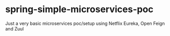 # spring-simple-microservices-poc
Just a very basic microservices poc/setup using Netflix Eureka, Open Feign and Zuul
